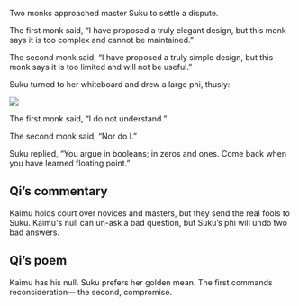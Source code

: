 Two monks approached master Suku to settle a dispute.

The first monk said, “I have proposed a truly elegant design, but this monk says it is too complex and cannot be maintained.”

The second monk said, “I have proposed a truly simple design, but this monk says it is too limited and will not be useful.”

Suku turned to her whiteboard and drew a large phi, thusly:

![](/pages/case-85/phi.jpg)

The first monk said, “I do not understand.”

The second monk said, “Nor do I.”

Suku replied, “You argue in booleans; in zeros and ones.  Come back when you have learned floating point.”

## Qi’s commentary

Kaimu holds court over novices and masters, but they send the real fools to Suku. Kaimu's null can un-ask a bad question, but Suku’s phi will undo two bad answers.

## Qi’s poem

Kaimu has his null.  Suku prefers her golden mean.  The first commands reconsideration— the second, compromise.

